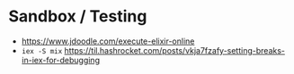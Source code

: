 # Sandbox / Testing

* https://www.jdoodle.com/execute-elixir-online
* `iex -S mix`
https://til.hashrocket.com/posts/vkja7fzafy-setting-breaks-in-iex-for-debugging
